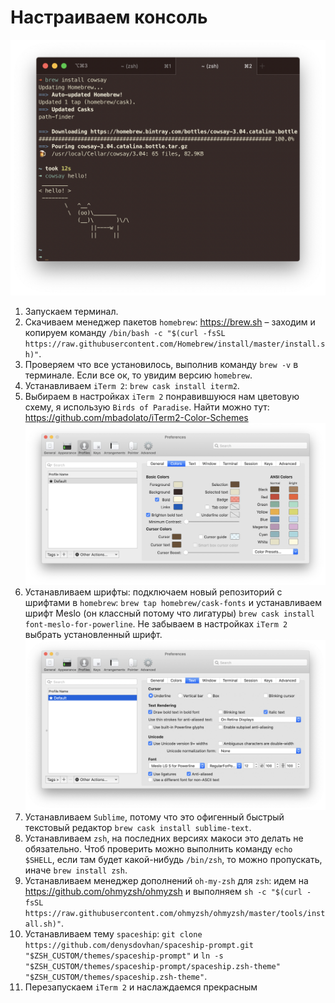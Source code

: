 # Настраиваем консоль

![Результат](imgs/my_term.png)

1. Запускаем терминал.
2. Скачиваем менеджер пакетов `homebrew`: https://brew.sh – заходим и копируем команду `/bin/bash -c "$(curl -fsSL https://raw.githubusercontent.com/Homebrew/install/master/install.sh)"`.
3. Проверяем что все установилось, выполнив команду `brew -v` в терминале. Если все ок, то увидим версию `homebrew`.
4. Устанавливаем `iTerm 2`: `brew cask install iterm2`.
5. Выбираем в настройках `iTerm 2` понравившуюся нам цветовую схему, я использую `Birds of Paradise`. Найти можно тут: https://github.com/mbadolato/iTerm2-Color-Schemes
![Настройки](imgs/iterm_prefs.png)
6. Устанавливаем шрифты: подключаем новый репозиторий с шрифтами в `homebrew`: `brew tap homebrew/cask-fonts` и устанавливаем шрифт Meslo (он классный потому что лигатуры) `brew cask install font-meslo-for-powerline`. Не забываем в настройках `iTerm 2` выбрать установленный шрифт.
![Шрифты](imgs/iterm_fonts.png)
7. Устанавливаем `Sublime`, потому что это офигенный быстрый текстовый редактор `brew cask install sublime-text`.
7. Устанавливаем `zsh`, на последних версиях макоси это делать не обязательно. Чтоб проверить можно выполнить команду `echo $SHELL`, если там будет какой-нибудь `/bin/zsh`, то можно пропускать, иначе `brew install zsh`.
8. Устанавливаем менеджер дополнений `oh-my-zsh` для `zsh`: идем на https://github.com/ohmyzsh/ohmyzsh и выполняем `sh -c "$(curl -fsSL https://raw.githubusercontent.com/ohmyzsh/ohmyzsh/master/tools/install.sh)"`.
9. Устанавливаем тему `spaceship`: `git clone https://github.com/denysdovhan/spaceship-prompt.git "$ZSH_CUSTOM/themes/spaceship-prompt"` и `ln -s "$ZSH_CUSTOM/themes/spaceship-prompt/spaceship.zsh-theme" "$ZSH_CUSTOM/themes/spaceship.zsh-theme"`.
10. Перезапускаем `iTerm 2` и наслаждаемся прекрасным